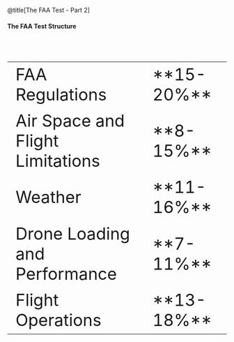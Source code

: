 <div class="slide-bg-style-left"></div><div class="slide-bg-style-right"></div>

@title[The FAA Test - Part 2]

#### <span class="orange">The FAA Test Structure</span>
<br>
<table style="font-size:38px;">
  <tr class="fragment">
    <td>FAA Regulations</td>
    <td>**15-20%**</td>
  </tr>
  <tr class="fragment">
    <td>Air Space and Flight Limitations</td>
    <td>**8-15%**</td>
  </tr>
  <tr class="fragment">
    <td>Weather</td>
    <td>**11-16%**</td>
  </tr>
  <tr class="fragment">
    <td>Drone Loading and Performance</td>
    <td>**7-11%**</td>
  </tr>
  <tr class="fragment">
    <td>Flight Operations</td>
    <td>**13-18%**</td>
  </tr>
</table>
